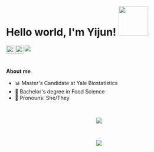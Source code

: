 # Hello world, I'm Yijun! <img src="https://media1.giphy.com/media/pqStRjJyVEZDapW6EM/giphy.gif?cid=ecf05e47jsa3kps7sywp302pf0i3u4efuoiz5011z0gqtlqj&rid=giphy.gif" width="80px">

<a href="https://www.linkedin.com/in/yijun-yang-data-food-health/">
  <img align="left" alt="yj's LinkdeIN" width="22px" src="https://cdn.jsdelivr.net/npm/simple-icons@v3/icons/linkedin.svg" />
</a>
<a href="https://www.instagram.com/eatdrinkyoung/">
  <img align="left" alt="yj's Instagram" width="22px" src="https://cdn.jsdelivr.net/npm/simple-icons@v3/icons/instagram.svg" />
</a>

![](https://visitor-badge.glitch.me/badge?page_id=yijunyang.yijunyang)

<br />

**About me**

- :bar_chart:  Master's Candidate at Yale Biostatistics
- :cookie:  Bachelor's degree in Food Science
- :information_desk_person:  Pronouns: She/They

<br />

<p align="center">
  <img src ="https://github-readme-stats.vercel.app/api/top-langs/?username=yijunyang">
</p>

<br />

<p align="center"><img src="https://i.giphy.com/RThN0hOS2GO4M.gif" /></p>

